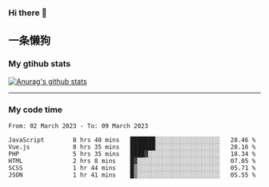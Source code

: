 ### Hi there 👋

## 一条懒狗
<!--
**kiss-me-quickly/kiss-me-quickly** is a ✨ _special_ ✨ repository because its `README.md` (this file) appears on your GitHub profile.

Here are some ideas to get you started:

- 🔭 I’m currently working on ...
- 🌱 I’m currently learning ...
- 👯 I’m looking to collaborate on ...
- 🤔 I’m looking for help with ...
- 💬 Ask me about ...
- 📫 How to reach me: ...
- 😄 Pronouns: ...
- ⚡ Fun fact: ...
-->


### My gtihub stats

[![Anurag's github stats](https://github-readme-stats.vercel.app/api?username=kiss-me-quickly)](https://github.com/anuraghazra/github-readme-stats)

***

### My code time

<!--START_SECTION:waka-->

```text
From: 02 March 2023 - To: 09 March 2023

JavaScript        8 hrs 40 mins   ███████░░░░░░░░░░░░░░░░░░   28.46 %
Vue.js            8 hrs 35 mins   ███████░░░░░░░░░░░░░░░░░░   28.16 %
PHP               5 hrs 35 mins   ████▓░░░░░░░░░░░░░░░░░░░░   18.34 %
HTML              2 hrs 8 mins    █▓░░░░░░░░░░░░░░░░░░░░░░░   07.05 %
SCSS              1 hr 44 mins    █▒░░░░░░░░░░░░░░░░░░░░░░░   05.71 %
JSON              1 hr 41 mins    █▒░░░░░░░░░░░░░░░░░░░░░░░   05.55 %
```

<!--END_SECTION:waka-->
